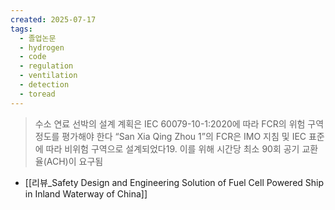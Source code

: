 ```yaml
---
created: 2025-07-17
tags:
  - 졸업논문
  - hydrogen
  - code
  - regulation
  - ventilation
  - detection
  - toread
---
```

> 수소 연료 선박의 설계 계획은 IEC 60079-10-1:2020에 따라 FCR의 위험 구역 정도를 평가해야 한다
> “San Xia Qing Zhou 1”의 FCR은 IMO 지침 및 IEC 표준에 따라 비위험 구역으로 설계되었다19. 이를 위해 시간당 최소 90회 공기 교환율(ACH)이 요구됨
- [[리뷰_Safety Design and Engineering Solution of Fuel Cell Powered Ship in Inland Waterway of China]]